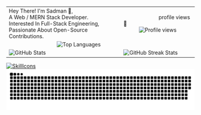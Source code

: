 <table style="border-collapse: collapse; border: none;">
  <tr>
    <td style="border: none;">Hey There! I'm Sadman 👋,<br/>A Web / MERN Stack Developer. <br/>Interested In Full-Stack Engineering,<br/>Passionate About Open-Source Contributions.</td>
    <td style="border: none;">
      &nbsp;&nbsp;&nbsp;&nbsp;&nbsp;&nbsp;&nbsp;&nbsp;&nbsp;&nbsp;&nbsp;&nbsp;&nbsp;&nbsp;&nbsp;&nbsp;&nbsp;&nbsp;&nbsp;&nbsp;&nbsp;&nbsp;&nbsp;&nbsp;&nbsp;profile views👀
      <br/>
      &nbsp;&nbsp;&nbsp;&nbsp;&nbsp;&nbsp;&nbsp;&nbsp;&nbsp;&nbsp;&nbsp;<img src="https://profile-counter.glitch.me/SADMAN30102001SAKIB/count.svg" alt="Profile views"/>
    </td>
  </tr>
  <tr>
    <td colspan="2" style="border: none;">
      &nbsp;&nbsp;&nbsp;&nbsp;&nbsp;&nbsp;&nbsp;&nbsp;&nbsp;&nbsp;&nbsp;&nbsp;&nbsp;&nbsp;&nbsp;&nbsp;&nbsp;&nbsp;&nbsp;&nbsp;&nbsp;&nbsp;&nbsp;&nbsp;&nbsp;&nbsp;&nbsp;&nbsp;&nbsp;&nbsp;&nbsp;&nbsp;&nbsp;&nbsp;<img src="https://github-readme-streak-stats.herokuapp.com/?user=SADMAN30102001SAKIB&theme=radical" alt="Top Languages"/>
    </td>
  </tr>
  <tr>
    <td style="border: none;">
      <img src="https://github-readme-stats.vercel.app/api?username=SADMAN30102001SAKIB&show_icons=true&hide_title=true&count_private=true&theme=radical" alt="GitHub Stats"/>
    </td>
    <td style="border: none;">
      <img src="https://github-readme-stats.vercel.app/api/top-langs/?username=SADMAN30102001SAKIB&layout=compact&theme=radical" alt="GitHub Streak Stats"/>
    </td>
  </tr>
</table>

[![SkillIcons](https://skillicons.dev/icons?i=html,css,js,py,vscode,twitter,stackoverflow,regex,powershell,netlify,matlab,linux,linkedin,heroku,githubactions,github,git,django,discord,codepen,webpack,vite,vercel,ts,threejs,tailwind,svg,sass,replit,redux,redis,react,pug,postman,postgres,php,nodejs,nginx,mysql,mongodb,md,latex,kubernetes,jquery,jest,jenkins,java,idea,graphql,gatsby,firebase,express,docker,bots,devto,cloudflare,cpp,c,bootstrap,bash,babel,aws,astro,arduino,ansible)](https://skillicons.dev)
<img src="https://github.com/SADMAN30102001SAKIB/SADMAN30102001SAKIB/blob/main/github-contribution-grid-snake.svg"/>
